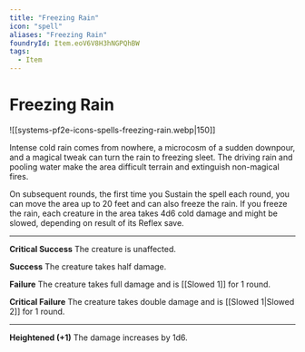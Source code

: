 ```yaml
---
title: "Freezing Rain"
icon: "spell"
aliases: "Freezing Rain"
foundryId: Item.eoV6V8H3hNGPQhBW
tags:
  - Item
---
```


# Freezing Rain
![[systems-pf2e-icons-spells-freezing-rain.webp|150]]

Intense cold rain comes from nowhere, a microcosm of a sudden downpour, and a magical tweak can turn the rain to freezing sleet. The driving rain and pooling water make the area difficult terrain and extinguish non-magical fires.

On subsequent rounds, the first time you Sustain the spell each round, you can move the area up to 20 feet and can also freeze the rain. If you freeze the rain, each creature in the area takes 4d6 cold damage and might be slowed, depending on result of its Reflex save.

* * *

**Critical Success** The creature is unaffected.

**Success** The creature takes half damage.

**Failure** The creature takes full damage and is [[Slowed 1]] for 1 round.

**Critical Failure** The creature takes double damage and is [[Slowed 1|Slowed 2]] for 1 round.

* * *

**Heightened (+1)** The damage increases by 1d6.
